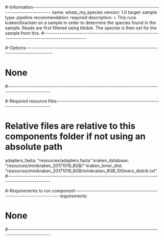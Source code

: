 #-Information---------------------------------------------------------------------------------------
name: whats_my_species
version: 1.0
target: sample
type: pipeline
recommendation: required
description: >
  This runs kraken/bracken on a sample in order to determine the species found in the sample. Reads
  are first filtered using bbduk. The species is then set for the sample from this.
#---------------------------------------------------------------------------------------------------

#-Options-------------------------------------------------------------------------------------------
# None
#---------------------------------------------------------------------------------------------------

#-Required resource files---------------------------------------------------------------------------
# Relative files are relative to this components folder if not using an absolute path
adapters_fasta: "resources/adapters.fasta"
kraken_database: "resources/minikraken_20171019_8GB/"
kraken_kmer_dist: "resources/minikraken_20171019_8GB/minikraken_8GB_100mers_distrib.txt"
#---------------------------------------------------------------------------------------------------

#-Requirements to run component---------------------------------------------------------------------
requirements:
  # None
#---------------------------------------------------------------------------------------------------